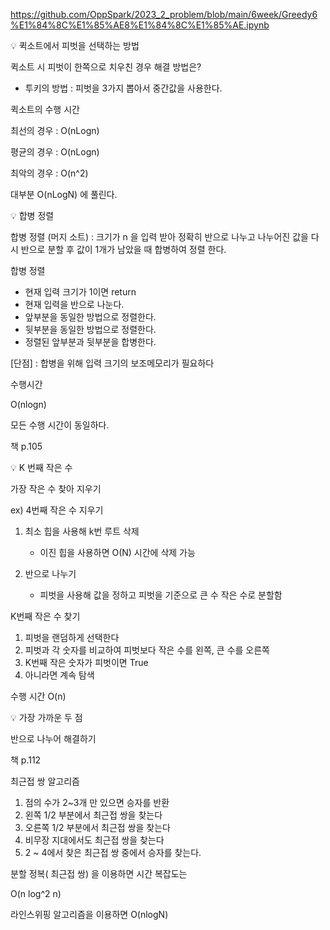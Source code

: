 https://github.com/OppSpark/2023_2_problem/blob/main/6week/Greedy6%E1%84%8C%E1%85%AE8%E1%84%8C%E1%85%AE.ipynb


<aside>
💡 퀵소트에서 피벗을 선택하는 방법

</aside>

퀵소트 시 피벗이 한쪽으로 치우친 경우 해결 방법은?

- 투키의 방법 : 피벗을 3가지 뽑아서 중간값을 사용한다.

퀵소트의 수행 시간

최선의 경우 : O(nLogn)

평균의 경우 : O(nLogn)

최악의 경우 : O(n^2)

대부분 O(nLogN) 에 풀린다.

<aside>
💡 합병 정렬

</aside>

합병 정렬 (머지 소트) : 크기가 n 을 입력 받아 정확히 반으로 나누고 나누어진 값을 다시 반으로 분할 후 값이 1개가 남았을 때 합병하여 정렬 한다.

합병 정렬

- 현재 입력 크기가 1이면 return
- 현재 입력을 반으로 나눈다.
- 앞부분을 동일한 방법으로 정렬한다.
- 뒷부분을 동일한 방법으로 정렬한다.
- 정렬된 앞부분과 뒷부분을 합병한다.

[단점] : 합병을 위해 입력 크기의 보조메모리가 필요하다

수행시간

O(nlogn)

모든 수행 시간이 동일하다.

책 p.105

<aside>
💡 K 번째 작은 수

</aside>

가장 작은 수 찾아 지우기

ex) 4번째 작은 수 지우기

1. 최소 힙을 사용해 k번 루트 삭제
    - 이진 힙을 사용하면 O(N) 시간에 삭제 가능
    
2. 반으로 나누기
    - 피벗을 사용해 값을 정하고 피벗을 기준으로 큰 수 작은 수로 분할함
    

K번째 작은 수 찾기

1. 피벗을 랜덤하게 선택한다
2. 피벗과 각 숫자를 비교하여 피벗보다 작은 수를 왼쪽, 큰 수를 오른쪽
3. K번째 작은 숫자가 피벗이면 True
4. 아니라면 계속 탐색

수행 시간 O(n)

<aside>
💡 가장 가까운 두 점

</aside>

반으로 나누어 해결하기

책 p.112

최근접 쌍 알고리즘

1. 점의 수가 2~3개 만 있으면 승자를 반환
2. 왼쪽 1/2 부분에서 최근접 쌍을 찾는다
3. 오른쪽 1/2 부분에서 최근접 쌍을 찾는다
4. 비무장 지대에서도 최근접 쌍을 찾는다
5. 2 ~ 4에서 찾은 최근접 쌍 중에서 승자를 찾는다.

분할 정복( 최근접 쌍) 을 이용하면 시간 복잡도는

O(n log^2 n)

라인스위핑 알고리즘을 이용하면
O(nlogN)
